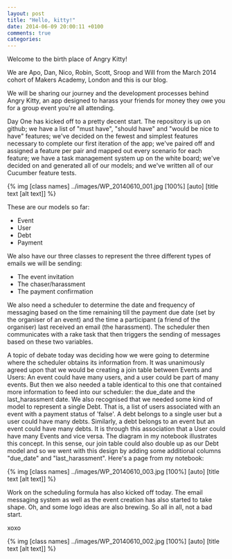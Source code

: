 ```yaml
---
layout: post
title: "Hello, kitty!"
date: 2014-06-09 20:00:11 +0100
comments: true
categories: 
---
```


Welcome to the birth place of Angry Kitty! 

We are Apo, Dan, Nico, Robin, Scott, Sroop and Will from the March 2014 cohort of Makers Academy, London and this is our blog.

We will be sharing our journey and the development processes behind Angry Kitty, an app designed to harass your friends for money they owe you for a group event you're all attending.

Day One has kicked off to a pretty decent start. The repository is up on github; we have a list of "must have", "should have" and "would be nice to have" features; we've decided on the fewest and simplest features necessary to complete our first iteration of the app; we've paired off and assigned a feature per pair and mapped out every scenario for each feature; we have a task management system up on the white board; we've decided on and generated all of our models; and we've written all of our Cucumber feature tests.

{% img [class names] ../images/WP_20140610_001.jpg [100%] [auto] [title text [alt text]] %}

These are our models so far:

* Event
* User
* Debt
* Payment

We also have our three classes to represent the three different types of emails we will be sending:

* The event invitation
* The chaser/harassment 
* The payment confirmation

We also need a scheduler to determine the date and frequency of messaging based on the time remaining till the payment due date (set by the organiser of an event) and the time a participant (a friend of the organiser) last received an email (the harassment). The scheduler then communicates with a rake task that then triggers the sending of messages based on these two variables.

A topic of debate today was deciding how we were going to determine where the scheduler obtains its information from. It was unanimously agreed upon that we would be creating a join table between Events and Users: An event could have many users, and a user could be part of many events. But then we also needed a table identical to this one that contained more information to feed into our scheduler: the due_date and the last_harassment date. We also recognised that we needed some kind of model to represent a single Debt. That is, a list of users associated with an event with a payment status of 'false'. A debt belongs to a single user but a user could have many debts. Similarly, a debt belongs to an event but an event could have many debts. It is through this association that a User could have many Events and vice versa. The diagram in my notebook illustrates this concept. In this sense, our join table could also double up as our Debt model and so we went with this design by adding some additional columns "due_date" and "last_harassment". Here's a page from my notebook:

{% img [class names] ../images/WP_20140610_003.jpg [100%] [auto] [title text [alt text]] %}

Work on the scheduling formula has also kicked off today. The email messaging system as well as the event creation has also started to take shape. Oh, and some logo ideas are also brewing. So all in all, not a bad start.

xoxo

{% img [class names] ../images/WP_20140610_002.jpg [100%] [auto] [title text [alt text]] %}








